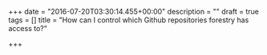+++
date = "2016-07-20T03:30:14.455+00:00"
description = ""
draft = true
tags = []
title = "How can I control which Github repositories forestry has access to?"

+++

